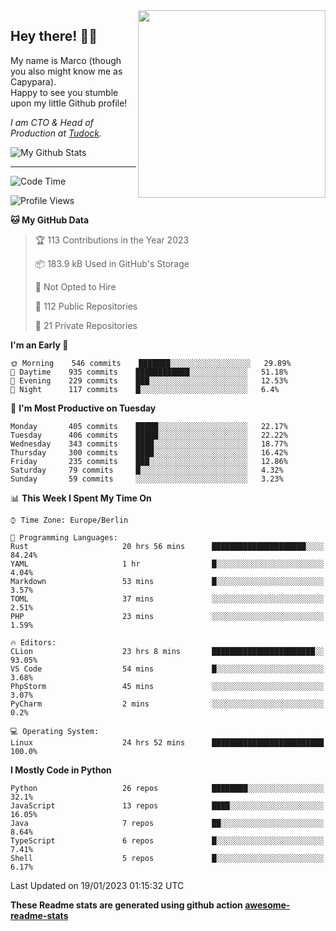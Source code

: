 <img src="https://capypara.de/para_logo.png?a=13" align="right" width="300">

## Hey there! 👋🙃
My name is Marco (though you also might know me as Capypara).  
Happy to see you stumble upon my little Github profile!

*I am CTO & Head of Production at <a href="http://tudock.de">Tudock</a>.*


![My Github Stats](https://github-readme-stats.vercel.app/api?username=theCapypara&show_icons=true&title_color=8ea106&text_color=ffffff&icon_color=8ea106&bg_color=2F343F&hide_border=1)

---
<!--START_SECTION:waka-->
![Code Time](http://img.shields.io/badge/Code%20Time-2%2C059%20hrs%2050%20mins-blue)

![Profile Views](http://img.shields.io/badge/Profile%20Views-2-blue)

**🐱 My GitHub Data** 

> 🏆 113 Contributions in the Year 2023
 > 
> 📦 183.9 kB Used in GitHub's Storage 
 > 
> 🚫 Not Opted to Hire
 > 
> 📜 112 Public Repositories 
 > 
> 🔑 21 Private Repositories  
 > 
**I'm an Early 🐤** 

```text
🌞 Morning    546 commits    ███████░░░░░░░░░░░░░░░░░░   29.89% 
🌆 Daytime    935 commits    ████████████░░░░░░░░░░░░░   51.18% 
🌃 Evening    229 commits    ███░░░░░░░░░░░░░░░░░░░░░░   12.53% 
🌙 Night      117 commits    █░░░░░░░░░░░░░░░░░░░░░░░░   6.4%

```
📅 **I'm Most Productive on Tuesday** 

```text
Monday       405 commits    █████░░░░░░░░░░░░░░░░░░░░   22.17% 
Tuesday      406 commits    █████░░░░░░░░░░░░░░░░░░░░   22.22% 
Wednesday    343 commits    ████░░░░░░░░░░░░░░░░░░░░░   18.77% 
Thursday     300 commits    ████░░░░░░░░░░░░░░░░░░░░░   16.42% 
Friday       235 commits    ███░░░░░░░░░░░░░░░░░░░░░░   12.86% 
Saturday     79 commits     █░░░░░░░░░░░░░░░░░░░░░░░░   4.32% 
Sunday       59 commits     ░░░░░░░░░░░░░░░░░░░░░░░░░   3.23%

```


📊 **This Week I Spent My Time On** 

```text
⌚︎ Time Zone: Europe/Berlin

💬 Programming Languages: 
Rust                     20 hrs 56 mins      █████████████████████░░░░   84.24% 
YAML                     1 hr                █░░░░░░░░░░░░░░░░░░░░░░░░   4.04% 
Markdown                 53 mins             █░░░░░░░░░░░░░░░░░░░░░░░░   3.57% 
TOML                     37 mins             ░░░░░░░░░░░░░░░░░░░░░░░░░   2.51% 
PHP                      23 mins             ░░░░░░░░░░░░░░░░░░░░░░░░░   1.59%

🔥 Editors: 
CLion                    23 hrs 8 mins       ███████████████████████░░   93.05% 
VS Code                  54 mins             █░░░░░░░░░░░░░░░░░░░░░░░░   3.68% 
PhpStorm                 45 mins             ░░░░░░░░░░░░░░░░░░░░░░░░░   3.07% 
PyCharm                  2 mins              ░░░░░░░░░░░░░░░░░░░░░░░░░   0.2%

💻 Operating System: 
Linux                    24 hrs 52 mins      █████████████████████████   100.0%

```

**I Mostly Code in Python** 

```text
Python                   26 repos            ████████░░░░░░░░░░░░░░░░░   32.1% 
JavaScript               13 repos            ████░░░░░░░░░░░░░░░░░░░░░   16.05% 
Java                     7 repos             ██░░░░░░░░░░░░░░░░░░░░░░░   8.64% 
TypeScript               6 repos             █░░░░░░░░░░░░░░░░░░░░░░░░   7.41% 
Shell                    5 repos             █░░░░░░░░░░░░░░░░░░░░░░░░   6.17%

```



 Last Updated on 19/01/2023 01:15:32 UTC
<!--END_SECTION:waka-->

**These Readme stats are generated using github action [awesome-readme-stats](https://github.com/anmol098/waka-readme-stats)**
